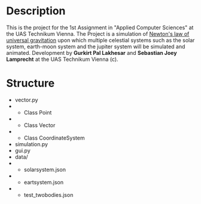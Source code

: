 # Description
This is the project for the 1st Assignment in "Applied Computer Sciences" at the UAS Technikum Vienna.
The Project is a simulation of [Newton's law of universal gravitation](https://en.wikipedia.org/wiki/Newton%27s_law_of_universal_gravitation) upon which multiple celestial systems such as the solar system, earth-moon system and the jupiter system will be simulated and animated.
Development by __Gurkirt Pal Lakhesar__ and __Sebastian Joey Lamprecht__ at the UAS Technikum Vienna (c).

# Structure
- vector.py
- - Class Point
- - Class Vector
- - Class CoordinateSystem
- simulation.py
- gui.py
- data/
- - solarsystem.json
- - eartsystem.json
- - test_twobodies.json